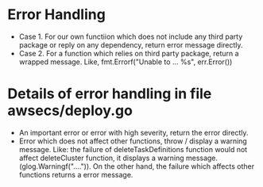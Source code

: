 # Error Handling

* Case 1.
    For our own functiion which does not include any third party package or reply on any dependency,
    return error message directly.
* Case 2.
    For a function which relies on third party package, return a wrapped message. Like, fmt.Errorf("Unable to ... %s", err.Error())


# Details of error handling in file awsecs/deploy.go

* An important error or error with high severity, return the error directly.
* Error which does not affect other functions, throw / display a warning message. Like: the failure of deleteTaskDefinitions function
    would not affect deleteCluster function, it displays a warning message. (glog.Warningf("....")). On the other hand,
    the failure which affects other functions returns a error message.
